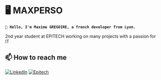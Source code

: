 # 🖥️  MAXPERSO

**`👋 Hello, I'm Maxime GREGOIRE, a french developer from Lyon.`**

2nd year student at EPITECH working on many projects with a passion for IT

## 📫 How to reach me

<p align="left">
   <a href="https://www.linkedin.com/in/maxime-gregoire-lyon/">
      <img src="https://custom-icon-badges.demolab.com/badge/-LINKEDIN-blue?style=for-the-badge&logo=linkedin&logoColor=white"alt="LinkedIn"/></a>
   <a href="maxime.gregoire@epitech.eu">
        <img src="https://custom-icon-badges.demolab.com/badge/-maxime.gregoire@epitech.eu-red?style=for-the-badge&logo=mention&logoColor=white"alt="Epitech"/></a>
</p>

<!-- https://custom-icon-badges.demolab.com/badge/-maxime.gregoire@epitech.eu-red?style=for-the-badge&logo=mention&logoColor=white

https://custom-icon-badges.demolab.com/badge/-LI-red?style=for-the-badge&logo=linkedin&logoColor=white -->

<!--
**maxperso/maxperso** is a ✨ _special_ ✨ repository because its `README.md` (this file) appears on your GitHub profile.

Here are some ideas to get you started:

- 🔭 I’m currently working on ...
- 🌱 I’m currently learning ...
- 👯 I’m looking to collaborate on ...
- 🤔 I’m looking for help with ...
- 💬 Ask me about ...
- 📫 How to reach me: ...
- 😄 Pronouns: ...
- ⚡ Fun fact: ...
-->
